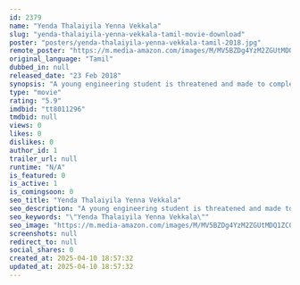 ```yaml
---
id: 2379
name: "Yenda Thalaiyila Yenna Vekkala"
slug: "yenda-thalaiyila-yenna-vekkala-tamil-movie-download"
poster: "posters/yenda-thalaiyila-yenna-vekkala-tamil-2018.jpg"
remote_poster: "https://m.media-amazon.com/images/M/MV5BZDg4YzM2ZGUtMDQ1ZC00ZmMzLWJhOGMtZWEyOGI5Mzc0Y2M4XkEyXkFqcGdeQXVyODg0OTEwOTk@._V1_SX300.jpg"
original_language: "Tamil"
dubbed_in: null
released_date: "23 Feb 2018"
synopsis: "A young engineering student is threatened and made to complete several anonymous tasks. If he fails to do any of the work, his life is in danger."
type: "movie"
rating: "5.9"
imdbid: "tt8011296"
tmdbid: null
views: 0
likes: 0
dislikes: 0
author_id: 1
trailer_url: null
runtime: "N/A"
is_featured: 0
is_active: 1
is_comingsoon: 0
seo_title: "Yenda Thalaiyila Yenna Vekkala"
seo_description: "A young engineering student is threatened and made to complete several anonymous tasks. If he fails to do any of the work, his life is in danger."
seo_keywords: "\"Yenda Thalaiyila Yenna Vekkala\""
seo_image: "https://m.media-amazon.com/images/M/MV5BZDg4YzM2ZGUtMDQ1ZC00ZmMzLWJhOGMtZWEyOGI5Mzc0Y2M4XkEyXkFqcGdeQXVyODg0OTEwOTk@._V1_SX300.jpg"
screenshots: null
redirect_to: null
social_shares: 0
created_at: 2025-04-10 18:57:32
updated_at: 2025-04-10 18:57:32
---
```


